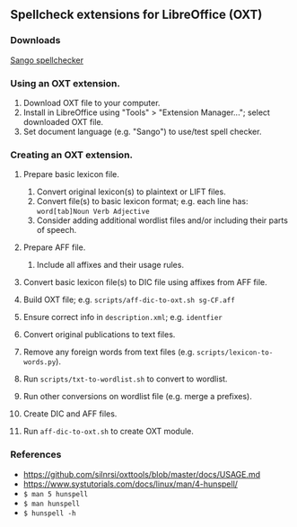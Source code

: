 ## Spellcheck extensions for LibreOffice (OXT)

### Downloads

[Sango spellchecker](sg-CF_sango-1984/dict-sango-1984-20230621_lo.oxt)

### Using an OXT extension.

1. Download OXT file to your computer.
1. Install in LibreOffice using "Tools" > "Extension Manager..."; select downloaded OXT file.
1. Set document language (e.g. "Sango") to use/test spell checker.

### Creating an OXT extension.

1. Prepare basic lexicon file.
   1. Convert original lexicon(s) to plaintext or LIFT files.
   1. Convert file(s) to basic lexicon format; e.g. each line has: `word[tab]Noun Verb Adjective`
   1. Consider adding additional wordlist files and/or including their parts of speech.
1. Prepare AFF file.
   1. Include all affixes and their usage rules.
1. Convert basic lexicon file(s) to DIC file using affixes from AFF file.
1. Build OXT file; e.g. `scripts/aff-dic-to-oxt.sh sg-CF.aff`
1. Ensure correct info in `description.xml`; e.g. `identfier`

1. Convert original publications to text files.
1. Remove any foreign words from text files (e.g. `scripts/lexicon-to-words.py`).
1. Run `scripts/txt-to-wordlist.sh` to convert to wordlist.
1. Run other conversions on wordlist file (e.g. merge a prefixes).
1. Create DIC and AFF files.
1. Run `aff-dic-to-oxt.sh` to create OXT module.

### References

- https://github.com/silnrsi/oxttools/blob/master/docs/USAGE.md
- https://www.systutorials.com/docs/linux/man/4-hunspell/
- ```$ man 5 hunspell```
- ```$ man hunspell```
- ```$ hunspell -h```
